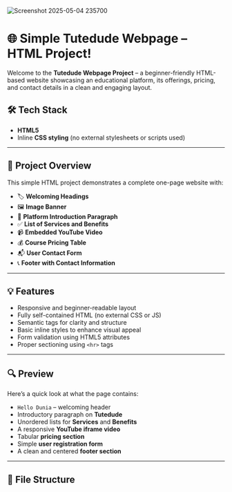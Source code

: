 
![Screenshot 2025-05-04 235700](https://github.com/user-attachments/assets/1f1b7c0a-4daa-4548-9e07-fdf8a1a9a678)

# 🌐 Simple Tutedude Webpage – HTML Project!

Welcome to the **Tutedude Webpage Project** – a beginner-friendly HTML-based website showcasing an educational platform, its offerings, pricing, and contact details in a clean and engaging layout.

## 🛠️ Tech Stack
- **HTML5**
- Inline **CSS styling** (no external stylesheets or scripts used)

---

## 📄 Project Overview

This simple HTML project demonstrates a complete one-page website with:

- 🏷️ **Welcoming Headings**
- 🖼️ **Image Banner**
- 🧾 **Platform Introduction Paragraph**
- ✅ **List of Services and Benefits**
- 📹 **Embedded YouTube Video**
- 💰 **Course Pricing Table**
- 📬 **User Contact Form**
- 📞 **Footer with Contact Information**

---

## 💡 Features

- Responsive and beginner-readable layout  
- Fully self-contained HTML (no external CSS or JS)  
- Semantic tags for clarity and structure  
- Basic inline styles to enhance visual appeal  
- Form validation using HTML5 attributes  
- Proper sectioning using `<hr>` tags  

---

## 🔍 Preview

Here’s a quick look at what the page contains:

- `Hello Dunia` – welcoming header  
- Introductory paragraph on **Tutedude**  
- Unordered lists for **Services** and **Benefits**  
- A responsive **YouTube iframe video**  
- Tabular **pricing section**  
- Simple **user registration form**  
- A clean and centered **footer section**  

---

## 📂 File Structure

